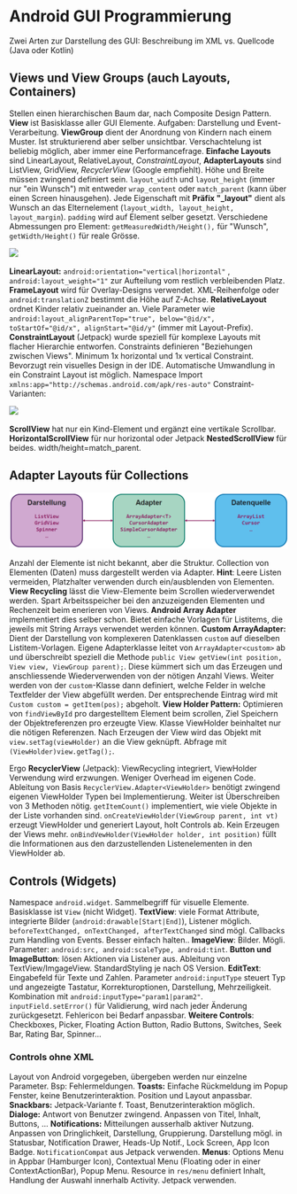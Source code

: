# Android GUI Programmierung

Zwei Arten zur Darstellung des GUI: Beschreibung im XML vs. Quellcode (Java oder Kotlin)

## Views und View Groups (auch Layouts, Containers)

Stellen einen hierarchischen Baum dar, nach Composite Design Pattern. **View** ist Basisklasse aller GUI Elemente. Aufgaben: Darstellung und Event-Verarbeitung. **ViewGroup** dient der Anordnung von Kindern nach einem Muster. Ist strukturierend aber selber unsichtbar. Verschachtelung ist beliebig möglich, aber immer eine Performancefrage.
**Einfache Layouts** sind LinearLayout, RelativeLayout, *ConstraintLayout*, **AdapterLayouts** sind ListView, GridView, _RecyclerView_ (Google empfiehlt).
Höhe und Breite müssen zwingend definiert sein. `layout_width` und `layout_height` (immer nur "ein Wunsch") mit entweder `wrap_content` oder `match_parent` (kann über einen Screen hinausgehen). Jede Eigenschaft mit **Präfix "_layout"** dient als Wunsch an das Elternelement (`layout_width, layout_height, layout_margin`). `padding` wird auf Element selber gesetzt. Verschiedene Abmessungen pro Element: `getMeasuredWidth/Height(),` für "Wunsch", `getWidth/Height()` für reale Grösse.

![](C:/git/hsr-documents/HS2022/MGE/res/layout-boxmodel.png)

**LinearLayout:** `android:orientation="vertical|horizontal"` , `android:layout_weight="1"` zur Aufteilung vom restlich verbleibenden Platz. **FrameLayout** wird für Overlay-Designs verwendet. XML-Reihenfolge oder `android:translationZ` bestimmt die Höhe auf Z-Achse. **RelativeLayout** ordnet Kinder relativ zueinander an. Viele Parameter wie `android:layout_alignParentTop="true", below="@id/x", toStartOf="@id/x", alignStart="@id/y"` (immer mit Layout-Prefix). **ConstraintLayout** (Jetpack) wurde speziell für komplexe Layouts mit flacher Hierarchie entworfen. Constraints definieren "Beziehungen zwischen Views". Minimum 1x horizontal und 1x vertical Constraint. Bevorzugt rein visuelles Design in der IDE. Automatische Umwandlung in ein Constraint Layout ist möglich. Namespace Import `xmlns:app="http://schemas.android.com/apk/res-auto"`
Constraint-Varianten:

![](C:/git/hsr-documents/HS2022/MGE/res/android-constraints.png)

**ScrollView** hat nur ein Kind-Element und ergänzt eine vertikale Scrollbar. **HorizontalScrollView** für nur horizontal oder Jetpack **NestedScrollView** für beides. width/height=match_parent.

## Adapter Layouts für Collections

![](res/android-adapterlayout.png)

Anzahl der Elemente ist nicht bekannt, aber die Struktur. Collection von Elementen (Daten) muss dargestellt werden via Adapter. **Hint**: Leere Listen vermeiden, Platzhalter verwenden durch ein/ausblenden von Elementen. **View Recycling** lässt die View-Elemente beim Scrollen wiederverwendet werden. Spart Arbeitsspeicher bei den anzuzeigenden Elementen und Rechenzeit beim enerieren von Views. **Android Array Adapter** implementiert dies selber schon. Bietet einfache Vorlagen für Listitems, die jeweils mit String Arrays verwendet werden können. **Custom ArrayAdapter:** Dient der Darstellung von komplexeren Datenklassen `custom` auf dieselben Listitem-Vorlagen. Eigene Adapterklasse leitet von `ArrayAdapter<custom>` ab und überschreibt speziell die Methode `public View getView(int position, View view, ViewGroup parent);`. Diese kümmert sich um das Erzeugen und anschliessende Wiederverwenden von der nötigen Anzahl Views. Weiter werden von der `custom`-Klasse dann definiert, welche Felder in welche Textfelder der View abgefüllt werden. Der entsprechende Eintrag wird mit `Custom custom = getItem(pos);` abgeholt.
**View Holder Pattern:** Optimieren von `findViewById` pro dargestelltem Element beim scrollen, Ziel Speichern der Objektreferenzen pro erzeugte View. Klasse ViewHolder beinhaltet nur die nötigen Referenzen. Nach Erzeugen der View wird das Objekt mit `view.setTag(viewHolder)` an die View geknüpft. Abfrage mit `(ViewHolder)view.getTag();`.

Ergo **RecyclerView** (Jetpack): ViewRecycling integriert, ViewHolder Verwendung wird erzwungen. Weniger Overhead im eigenen Code. Ableitung von Basis `RecyclerView.Adapter<ViewHolder>` benötigt zwingend eigenen ViewHolder Typen bei Implementierung. Weiter ist Überschreiben von 3 Methoden nötig. `getItemCount()` implementiert, wie viele Objekte in der Liste vorhanden sind. `onCreateViewHolder(ViewGroup parent, int vt)` erzeugt ViewHolder und generiert Layout, holt Controls ab. Kein Erzeugen der Views mehr. `onBindVewHolder(ViewHolder holder, int position)` füllt die Informationen aus den darzustellenden Listenelementen in den ViewHolder ab.

## Controls (Widgets)

Namespace `android.widget`. Sammelbegriff für visuelle Elemente. Basisklasse ist `View` (nicht Widget). **TextView**: viele Format Attribute, integrierte Bilder (`android:drawable[Start|End]`), Listener möglich. `beforeTextChanged, onTextChanged, afterTextChanged` sind mögl. Callbacks zum Handling von Events. Besser einfach halten..   **ImageView**: Bilder. Mögli. Parameter: `android:src, android:scaleType, android:tint`. **Button und ImageButton**: lösen Aktionen via Listener aus. Ableitung von TextView/ImgageView. StandardStyling je nach OS Version. **EditText**: Eingabefeld für Texte und Zahlen. Parameter `android:inputType` steuert Typ und angezeigte Tastatur,  Korrekturoptionen, Darstellung, Mehrzeiligkeit. Kombination mit `android:inputType="param1|param2"`. `inputField.setError()` für Validierung, wird nach jeder Änderung zurückgesetzt. Fehlericon bei Bedarf anpassbar.
**Weitere Controls**: Checkboxes, Picker, Floating Action Button, Radio Buttons, Switches, Seek Bar, Rating Bar, Spinner... 

### Controls ohne XML

Layout von Android vorgegeben, übergeben werden nur einzelne Parameter. Bsp: Fehlermeldungen. **Toasts:** Einfache Rückmeldung im Popup Fenster, keine Benutzerinteraktion. Position und Layout anpassbar. **Snackbars:** Jetpack-Variante f. Toast, Benutzerinteraktion möglich.  **Dialoge:** Antwort von Benutzer zwingend. Anpassen von Titel, Inhalt, Buttons, ...  **Notifications:** Mitteilungen ausserhalb aktiver Nutzung. Anpassen von Dringlichkeit, Darstellung, Gruppierung. Darstellung mögl. in Statusbar, Notification Drawer, Heads-Up Notif., Lock Screen, App Icon Badge. `NotificationCompat` aus Jetpack verwenden. **Menus**: Options Menu in Appbar (Hamburger Icon), Contextual Menu (Floating oder in einer ContextActionBar), Popup Menu. Resource in `res/menu` definiert Inhalt, Handlung der Auswahl innerhalb Activity. Jetpack verwenden.

